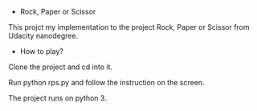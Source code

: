 * Rock, Paper or Scissor

This projct my implementation to the project Rock, Paper or Scissor from Udacity nanodegree.

* How to play?

Clone the project and cd into it.

Run python rps.py and follow the instruction on the screen.

The project runs on python 3.
